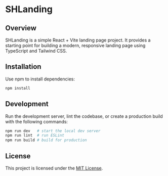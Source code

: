 # SHLanding

## Overview

SHLanding is a simple React + Vite landing page project. It provides a starting point for building a modern, responsive landing page using TypeScript and Tailwind CSS.

## Installation

Use npm to install dependencies:

```bash
npm install
```

## Development

Run the development server, lint the codebase, or create a production build with the following commands:

```bash
npm run dev   # start the local dev server
npm run lint  # run ESLint
npm run build # build for production
```

## License

This project is licensed under the [MIT License](LICENSE).

